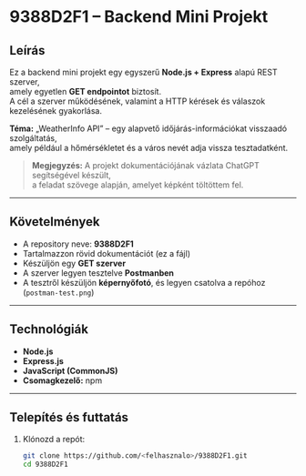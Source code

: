 # 9388D2F1 – Backend Mini Projekt

## Leírás
Ez a backend mini projekt egy egyszerű **Node.js + Express** alapú REST szerver,  
amely egyetlen **GET endpointot** biztosít.  
A cél a szerver működésének, valamint a HTTP kérések és válaszok kezelésének gyakorlása.

**Téma:** „WeatherInfo API” – egy alapvető időjárás-információkat visszaadó szolgáltatás,  
amely például a hőmérsékletet és a város nevét adja vissza tesztadatként.

> **Megjegyzés:** A projekt dokumentációjának vázlata ChatGPT segítségével készült,  
> a feladat szövege alapján, amelyet képként töltöttem fel.

---

## Követelmények
- A repository neve: **9388D2F1**  
- Tartalmazzon rövid dokumentációt (ez a fájl)  
- Készüljön egy **GET szerver**  
- A szerver legyen tesztelve **Postmanben**  
- A tesztről készüljön **képernyőfotó**, és legyen csatolva a repóhoz (`postman-test.png`)

---

## Technológiák
- **Node.js**  
- **Express.js**  
- **JavaScript (CommonJS)**  
- **Csomagkezelő:** npm  

---

## Telepítés és futtatás

1. Klónozd a repót:
   ```bash
   git clone https://github.com/<felhasznalo>/9388D2F1.git
   cd 9388D2F1